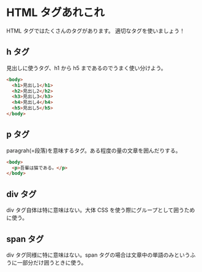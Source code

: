 # HTML タグあれこれ

HTML タグではたくさんのタグがあります。
適切なタグを使いましょう！

## h タグ

見出しに使うタグ、h1 から h5 まであるのでうまく使い分けよう。

```html
<body>
  <h1>見出し1</h1>
  <h2>見出し2</h2>
  <h3>見出し3</h3>
  <h4>見出し4</h4>
  <h5>見出し5</h5>
</body>
```

## p タグ

paragrah(=段落)を意味するタグ。ある程度の量の文章を囲んだりする。

```html
<body>
  <p>吾輩は猫である。</p>
</body>
```

## div タグ

div タグ自体は特に意味はない。大体 CSS を使う際にグループとして囲うために使う。

## span タグ

div タグ同様に特に意味はない。span タグの場合は文章中の単語のみというふうに一部分だけ囲うときに使う。
